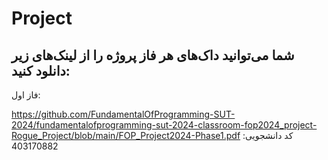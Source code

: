 # Project

## شما می‌توانید داک‌های هر فاز پروژه را از لینک‌های زیر دانلود کنید:
فاز اول: 

https://github.com/FundamentalOfProgramming-SUT-2024/fundamentalofprogramming-sut-2024-classroom-fop2024_project-Rogue_Project/blob/main/FOP_Project2024-Phase1.pdf
کد دانشجویی:
403170882
